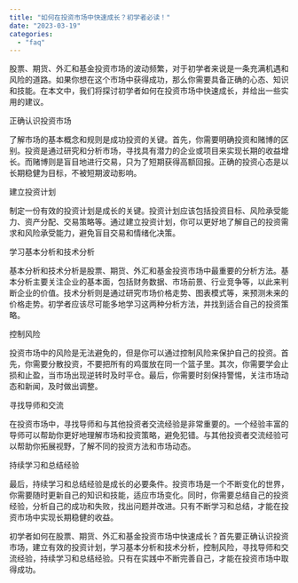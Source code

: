 ```yaml
---
title: "如何在投资市场中快速成长？初学者必读！"
date: "2023-03-19"
categories: 
  - "faq"
---
```


股票、期货、外汇和基金投资市场的波动频繁，对于初学者来说是一条充满机遇和风险的道路。如果你想在这个市场中获得成功，那么你需要具备正确的心态、知识和技能。在本文中，我们将探讨初学者如何在投资市场中快速成长，并给出一些实用的建议。

正确认识投资市场

了解市场的基本概念和规则是成功投资的关键。首先，你需要明确投资和赌博的区别。投资是通过研究和分析市场，寻找具有潜力的企业或项目来实现长期的收益增长。而赌博则是盲目地进行交易，只为了短期获得高额回报。正确的投资心态是以长期稳健为目标，不被短期波动影响。

建立投资计划

制定一份有效的投资计划是成长的关键。投资计划应该包括投资目标、风险承受能力、资产分配、交易策略等。通过建立投资计划，你可以更好地了解自己的投资需求和风险承受能力，避免盲目交易和情绪化决策。

学习基本分析和技术分析

基本分析和技术分析是股票、期货、外汇和基金投资市场中最重要的分析方法。基本分析主要关注企业的基本面，包括财务数据、市场前景、行业竞争等，以此来判断企业的价值。技术分析则是通过研究市场价格走势、图表模式等，来预测未来的价格走势。初学者应该尽可能多地学习这两种分析方法，并找到适合自己的投资策略。

控制风险

投资市场中的风险是无法避免的，但是你可以通过控制风险来保护自己的投资。首先，你需要分散投资，不要把所有的鸡蛋放在同一个篮子里。其次，你需要学会止损和止盈，当市场出现逆转时及时平仓。最后，你需要时刻保持警惕，关注市场动态和新闻，及时做出调整。

寻找导师和交流

在投资市场中，寻找导师和与其他投资者交流经验是非常重要的。一个经验丰富的导师可以帮助你更好地理解市场和投资策略，避免犯错。与其他投资者交流经验可以帮助你拓展视野，了解不同的投资方法和市场动态。

持续学习和总结经验

最后，持续学习和总结经验是成长的必要条件。投资市场是一个不断变化的世界，你需要随时更新自己的知识和技能，适应市场变化。同时，你需要总结自己的投资经验，分析自己的成功和失败，找出问题并改进。只有不断学习和总结，才能在投资市场中实现长期稳健的收益。

初学者如何在股票、期货、外汇和基金投资市场中快速成长？首先要正确认识投资市场，建立有效的投资计划，学习基本分析和技术分析，控制风险，寻找导师和交流经验，持续学习和总结经验。只有在实践中不断完善自己，才能在投资市场中取得成功。
